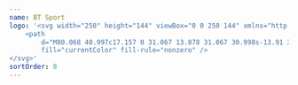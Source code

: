 ```yaml
---
name: BT Sport
logo: '<svg width="250" height="144" viewBox="0 0 250 144" xmlns="http://www.w3.org/2000/svg">
    <path
        d="M80.068 40.997c17.157 0 31.067 13.878 31.067 30.998s-13.91 31.001-31.067 31.001c-17.158 0-31.066-13.88-31.066-31 0-17.121 13.908-30.999 31.066-30.999zm-.015 3.822c-15.06 0-27.27 12.183-27.27 27.211 0 15.028 12.21 27.21 27.27 27.21 15.061 0 27.27-12.182 27.27-27.21s-12.209-27.21-27.27-27.21zm44.834 16.425c3.214 0 5.293.93 5.293.93v4.618l-.073-.03-.126-.05-.18-.069-.232-.084c-.894-.318-2.633-.846-4.291-.846-1.804 0-2.651.491-2.651 1.513 0 2.903 8.66 2.766 8.66 9.075 0 4.596-3.119 6.74-7.941 6.74-3.337 0-6.126-1.115-6.126-1.115V77.38s2.903 1.25 5.7 1.25c1.936 0 2.842-.49 2.842-1.801 0-3.317-8.61-2.593-8.61-9.292 0-4.452 3.872-6.292 7.735-6.292zm33.256.005l.227.003c4.619.095 8.092 3.105 8.092 10.801 0 5.943-2.589 10.94-8.377 10.94-6.233 0-8.379-4.603-8.379-10.841 0-7.357 3.51-10.903 8.437-10.903zm-17.566.249c3.758 0 7.339 2.028 7.339 6.977 0 4.05-2.282 7.27-7.957 7.27h-1.02v6.892h-5.269V61.498zm35.319 0c4.267 0 7.321 2.323 7.321 6.762 0 3.096-1.595 4.874-3.553 5.741l5.134 8.636h-5.626l-4.06-7.461h-.853v7.46h-5.27V61.499zm24.105 0v4.228h-4.878v16.91h-5.27v-16.91h-4.877v-4.228h15.025zm-127.1-.1c3.926 0 6.588 2.545 6.588 5.91 0 2.895-2.044 4.197-2.044 4.197s2.663 1.299 2.663 4.703c0 3.86-3.005 6.296-6.917 6.296h-8.606V61.4zm23.632-.038v4.879h-4.956v16.2h-5.085v-16.2h-4.76v-4.88h14.8zm61.607 4.408c-2.584 0-3.044 3.275-3.044 6.294 0 2.666.247 6.469 2.972 6.469 2.433 0 3.021-2.947 3.021-6.384 0-3.27-.412-6.379-2.949-6.379zm-86.253 8.084h-2.543v4.098h2.663c1.583 0 2.476-.784 2.476-2.027 0-1.145-.789-2.072-2.596-2.072zm67.978-8.09h-.926v5.72h.926c1.768 0 2.922-.793 2.922-2.964 0-2.331-1.479-2.757-2.922-2.757zm35.319 0h-.925v5.23h.925c1.769-.011 2.922-.86 2.922-2.645 0-2.026-1.478-2.586-2.922-2.586zm-103.297-.238h-2.543v4.099h2.663c1.583 0 2.476-.785 2.476-2.027 0-1.145-.789-2.072-2.596-2.072z"
        fill="currentColor" fill-rule="nonzero" />
</svg>'
sortOrder: 8
---
```

